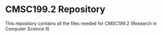 # CMSC199.2 Repository

This repository contains all the files needed for CMSC199.2 (Research in Computer Science II)
